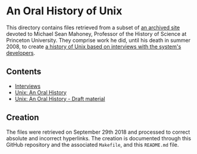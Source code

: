 # An Oral History of Unix

This directory contains files retrieved from a subset of
[an archived site](https://www.princeton.edu/~hos/Mahoney/)
devoted to Michael Sean Mahoney, Professor of the History of Science at
Princeton University.
They comprise work he did, until his death in summer 2008, to create
[a history of Unix based on interviews with the system's developers](https://www.princeton.edu/~hos/Mahoney/unixhistory.htm).

## Contents
* [Interviews](www.princeton.edu/~hos/Mahoney/unixhistory.htm)
* [Unix: An Oral History](www.princeton.edu/~hos/frs122/unixhist/finalhis.htm)
* [Unix: An Oral History - Draft material](www.princeton.edu/~hos/frs122/unixhist/oralhistory.htm)

## Creation
The files were retrieved on September 29th 2018 and processed to correct
absolute and incorrect hyperlinks.
The creation is documented through this GitHub repository and
the associated `Makefile`, and this `README.md` file.
